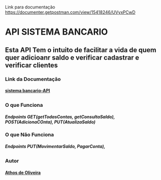 Link para documentação https://documenter.getpostman.com/view/15418246/UVyxPCwD

# API SISTEMA BANCARIO

## Esta API Tem o intuito de facilitar a vida de quem quer adicioanr saldo e verificar cadastrar e verificar clientes

### Link da Documentação

#### [sistema bancario-API](https://documenter.getpostman.com/view/15418246/UVyxPCwD)

##

### O que Funciona 

##### Endpoints GET(getTodasContas, getConsultaSaldo), POST(AdicionaCOnta), PUT(AtualizaSaldo)

### O que Não Funciona
##### Endpoints PUT(MovimentarSaldo, PagarConta), 

##

### Autor 
#### [Athos de Oliveira](https://github.com/athosoli)